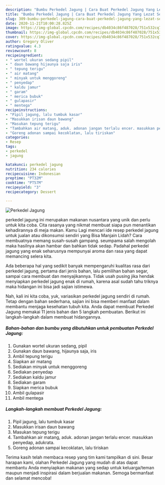 ```yaml
---
description: "Bumbu Perkedel Jagung | Cara Buat Perkedel Jagung Yang Lezat Sekali"
title: "Bumbu Perkedel Jagung | Cara Buat Perkedel Jagung Yang Lezat Sekali"
slug: 309-bumbu-perkedel-jagung-cara-buat-perkedel-jagung-yang-lezat-sekali
date: 2020-11-21T10:00:28.825Z
image: https://img-global.cpcdn.com/recipes/db4034c86f487028/751x532cq70/perkedel-jagung-foto-resep-utama.jpg
thumbnail: https://img-global.cpcdn.com/recipes/db4034c86f487028/751x532cq70/perkedel-jagung-foto-resep-utama.jpg
cover: https://img-global.cpcdn.com/recipes/db4034c86f487028/751x532cq70/perkedel-jagung-foto-resep-utama.jpg
author: Gregory Oliver
ratingvalue: 4.3
reviewcount: 8
recipeingredient:
- " wortel ukuran sedang pipil"
- " daun bawang hijaunya saja iris"
- " tepung terigu"
- " air matang"
- " minyak untuk menggoreng"
- " penyedap"
- " kaldu jamur"
- " garam"
- " merica bubuk"
- " gulapasir"
- " mentega"
recipeinstructions:
- "Pipil jagung, lalu tumbuk kasar"
- "Masukkan irisan daun bawang"
- "Masukan tepung terigu"
- "Tambahkan air matang, aduk. adonan jangan terlalu encer. masukkan penyedap, adukrata."
- "Goreng adonan sampai kecoklatan, lalu tiriskan"
categories:
- Resep
tags:
- perkedel
- jagung

katakunci: perkedel jagung 
nutrition: 234 calories
recipecuisine: Indonesian
preptime: "PT32M"
cooktime: "PT57M"
recipeyield: "3"
recipecategory: Dessert

---
```



![Perkedel Jagung](https://img-global.cpcdn.com/recipes/db4034c86f487028/751x532cq70/perkedel-jagung-foto-resep-utama.jpg)


perkedel jagung ini merupakan makanan nusantara yang unik dan perlu untuk kita coba. Cita rasanya yang nikmat membuat siapa pun menantikan kehadirannya di meja makan.
Kamu Lagi mencari ide resep perkedel jagung untuk jualan atau dikonsumsi sendiri yang Bisa Manjain Lidah? Cara membuatnya memang susah-susah gampang. seumpama salah mengolah maka hasilnya akan hambar dan bahkan tidak sedap. Padahal perkedel jagung yang enak seharusnya mempunyai aroma dan rasa yang dapat memancing selera kita.

Ada beberapa hal yang sedikit banyak mempengaruhi kualitas rasa dari perkedel jagung, pertama dari jenis bahan, lalu pemilihan bahan segar, sampai cara membuat dan menyajikannya. Tidak usah pusing jika hendak menyiapkan perkedel jagung enak di rumah, karena asal sudah tahu triknya maka hidangan ini bisa jadi sajian istimewa.




Nah, kali ini kita coba, yuk, variasikan perkedel jagung sendiri di rumah. Tetap dengan bahan sederhana, sajian ini bisa memberi manfaat dalam membantu menjaga kesehatan tubuh kita. Anda dapat membuat Perkedel Jagung memakai 11 jenis bahan dan 5 langkah pembuatan. Berikut ini langkah-langkah dalam membuat hidangannya.

<!--inarticleads1-->

##### Bahan-bahan dan bumbu yang dibutuhkan untuk pembuatan Perkedel Jagung:

1. Gunakan  wortel ukuran sedang, pipil
1. Gunakan  daun bawang, hijaunya saja, iris
1. Ambil  tepung terigu
1. Siapkan  air matang
1. Sediakan  minyak untuk menggoreng
1. Sediakan  penyedap
1. Sediakan  kaldu jamur
1. Sediakan  garam
1. Siapkan  merica bubuk
1. Ambil  gulapasir
1. Ambil  mentega




<!--inarticleads2-->

##### Langkah-langkah membuat Perkedel Jagung:

1. Pipil jagung, lalu tumbuk kasar
1. Masukkan irisan daun bawang
1. Masukan tepung terigu
1. Tambahkan air matang, aduk. adonan jangan terlalu encer. masukkan penyedap, adukrata.
1. Goreng adonan sampai kecoklatan, lalu tiriskan




Terima kasih telah membaca resep yang tim kami tampilkan di sini. Besar harapan kami, olahan Perkedel Jagung yang mudah di atas dapat membantu Anda menyiapkan makanan yang sedap untuk keluarga/teman maupun menjadi inspirasi dalam berjualan makanan. Semoga bermanfaat dan selamat mencoba!
